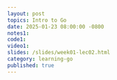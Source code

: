 ```yaml
---
layout: post
topics: Intro to Go
date: 2025-01-23 08:00:00 -0800
notes1: 
code1: 
video1: 
slides: /slides/week01-lec02.html
category: learning-go
published: true
---
```

